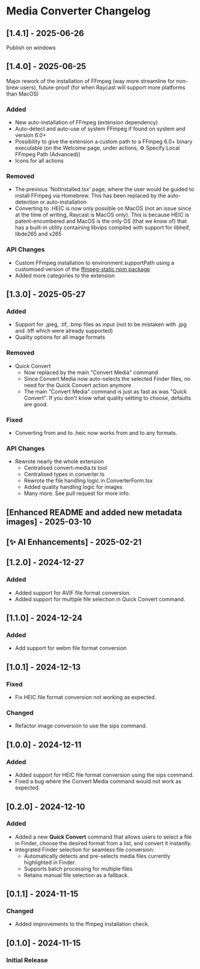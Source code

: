 # Media Converter Changelog

## [1.4.1] - 2025-06-26

Publish on windows

## [1.4.0] - 2025-06-25

Major rework of the installation of FFmpeg (way more streamline for non-brew users), future-proof (for when Raycast will support more platforms than MacOS)

### Added

- New auto-installation of FFmpeg (extension dependency)
- Auto-detect and auto-use of system FFmpeg if found on system and version 6.0+
- Possibility to give the extension a custom path to a FFmpeg 6.0+ binary executable (on the Welcome page, under actions, &#9881; Specify Local FFmpeg Path (Advanced))
- Icons for all actions

### Removed

- The previous 'NotInstalled.tsx' page, where the user would be guided to install FFmpeg via Homebrew. This has been replaced by the auto-detection or auto-installation
- Converting to .HEIC is now only possible on MacOS (not an issue since at the time of writing, Raycast is MacOS only). This is because HEIC is patent-encumbered and MacOS is the only OS (that we know of) that has a built-in utility containing libvips compiled with support for libheif, libde265 and x265

### API Changes

- Custom FFmpeg installation to environment.supportPath using a customised version of the [ffmpeg-static npm package](https://www.npmjs.com/package/ffmpeg-static)
- Added more categories to the extension

## [1.3.0] - 2025-05-27

### Added

- Support for .jpeg, .tif, .bmp files as input (not to be mistaken with .jpg and .tiff which were already supported)
- Quality options for all image formats

### Removed

- Quick Convert
  - Now replaced by the main "Convert Media" command
  - Since Convert Media now auto-selects the selected Finder files, no need for the Quick Convert action anymore
  - The main "Convert Media" command is just as fast as was "Quick Convert". If you don't know what quality setting to choose, defaults are good.

### Fixed

- Converting from and to .heic now works from and to any formats.

### API Changes

- Rewrote nearly the whole extension
  - Centralised convert-media.ts tool
  - Centralised types in converter.ts
  - Rewrote the file handling logic in ConverterForm.tsx
  - Added quality handling logic for images
  - Many more. See pull request for more info.

## [Enhanced README and added new metadata images] - 2025-03-10

## [✨ AI Enhancements] - 2025-02-21

## [1.2.0] - 2024-12-27

### Added

- Added support for AVIF file format conversion.
- Added support for multiple file selection in Quick Convert command.

## [1.1.0] - 2024-12-24

### Added

- Add support for webm file format conversion

## [1.0.1] - 2024-12-13

### Fixed

- Fix HEIC file format conversion not working as expected.

### Changed

- Refactor image conversion to use the sips command.

## [1.0.0] - 2024-12-11

### Added

- Added support for HEIC file format conversion using the sips command.
- Fixed a bug where the Convert Media command would not work as expected.

## [0.2.0] - 2024-12-10

### Added

- Added a new **Quick Convert** command that allows users to select a file in Finder, choose the desired format from a list, and convert it instantly.
- Integrated Finder selection for seamless file conversion:
  - Automatically detects and pre-selects media files currently highlighted in Finder.
  - Supports batch processing for multiple files
  - Retains manual file selection as a fallback.

## [0.1.1] - 2024-11-15

### Changed

- Added improvements to the ffmpeg installation check.

## [0.1.0] - 2024-11-15

### Initial Release
